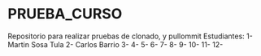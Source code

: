 # PRUEBA_CURSO
Repositorio para realizar pruebas de clonado,  y pullommit
Estudiantes:
1- Martin  Sosa Tula
2- Carlos Barrio
3-
4-
5-
6-
7-
8-
9-
10-
11-
12-

